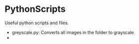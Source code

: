 # PythonScripts
Useful python scripts and files.
- greyscale.py: Converts all images in the folder to grayscale
- 
